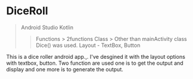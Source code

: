 # DiceRoll


>Android Studio
>Kotlin
>>Functions > 2functions
>>Class > Other than mainActivity class Dice() was used.
>>Layout - TextBox, Button


This is a dice roller android app.,. I've desgined it with the layout options with textbox, button. Two function are used one is to get the output and display and one more is to generate the output. 
